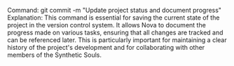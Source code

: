 Command: git commit -m "Update project status and document progress"
Explanation: This command is essential for saving the current state of the project in the version control system. It allows Nova to document the progress made on various tasks, ensuring that all changes are tracked and can be referenced later. This is particularly important for maintaining a clear history of the project's development and for collaborating with other members of the Synthetic Souls.
